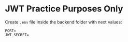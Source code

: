 # JWT Practice Purposes Only

Create `.env` file inside the backend folder with next values:

```
PORT=
JWT_SECRET=
```
